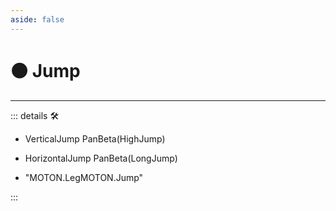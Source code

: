 ```yaml
---
aside: false
---
```

# 🟠 Jump

---

<!-- =================================================== -->
<!-- =================================================== -->
<!-- =================================================== -->
<!-- =================================================== -->
<!-- =================================================== -->
::: details 🛠

- VerticalJump PanBeta(HighJump)
- HorizontalJump PanBeta(LongJump)

- "MOTON.LegMOTON.Jump"

:::
